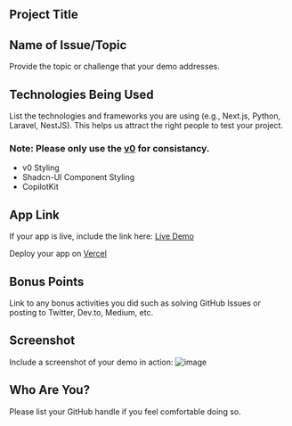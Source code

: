 ## Project Title

## Name of Issue/Topic

Provide the topic or challenge that your demo addresses.

## Technologies Being Used

List the technologies and frameworks you are using (e.g., Next.js, Python, Laravel, NestJS). This helps us attract the right people to test your project.

### Note: Please only use the [v0](https://v0.dev/docs) for consistancy.

- v0 Styling
- Shadcn-UI Component Styling
- CopilotKit

## App Link

If your app is live, include the link here:
[Live Demo](http://google.com)

Deploy your app on [Vercel](https://vercel.com/new)

## Bonus Points

Link to any bonus activities you did such as solving GitHub Issues or posting to Twitter, Dev.to, Medium, etc.

## Screenshot

Include a screenshot of your demo in action:
![image](https://github.com/user-attachments/assets/5d2a020c-dc8f-4b27-85db-ba1413bdc8f6)


## Who Are You?

Please list your GitHub handle if you feel comfortable doing so.